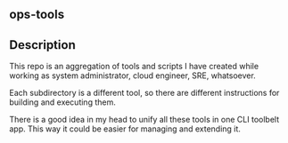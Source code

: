 ## ops-tools

## Description

This repo is an aggregation of tools and scripts I have created while working
 as system administrator, cloud engineer, SRE, whatsoever.

Each subdirectory is a different tool, so there are different instructions for
 building and executing them.

There is a good idea in my head to unify all these tools in one CLI toolbelt app.
  This way it could be easier for managing and extending it.



